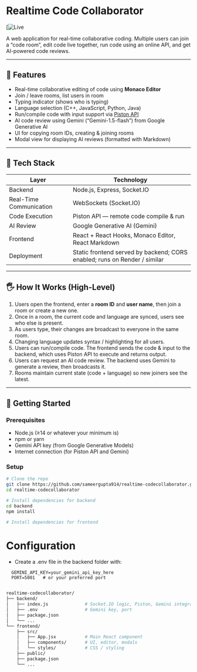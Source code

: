 # Realtime Code Collaborator

[![Live](https://synccode-34hb.onrender.com/)

A web application for real-time collaborative coding. Multiple users can join a “code room”, edit code live together, run code using an online API, and get AI-powered code reviews.

---

## 🎯 Features

- Real-time collaborative editing of code using **Monaco Editor**
- Join / leave rooms, list users in room
- Typing indicator (shows who is typing)
- Language selection (C++, JavaScript, Python, Java)
- Run/compile code with input support via [Piston API](https://github.com/engineer-man/piston)
- AI code review using Gemini (“Gemini-1.5-flash”) from Google Generative AI
- UI for copying room IDs, creating & joining rooms
- Modal view for displaying AI reviews (formatted with Markdown)

---

## 🧱 Tech Stack

| Layer | Technology |
|-------|------------|
| Backend | Node.js, Express, Socket.IO |
| Real-Time Communication | WebSockets (Socket.IO) |
| Code Execution | Piston API — remote code compile & run |
| AI Review | Google Generative AI (Gemini) |
| Frontend | React + React Hooks, Monaco Editor, React Markdown |
| Deployment | Static frontend served by backend; CORS enabled; runs on Render / similar |

---

## 🖐️ How It Works (High-Level)

1. Users open the frontend, enter a **room ID** and **user name**, then join a room or create a new one.  
2. Once in a room, the current code and language are synced, users see who else is present.  
3. As users type, their changes are broadcast to everyone in the same room.  
4. Changing language updates syntax / highlighting for all users.  
5. Users can run/compile code. The frontend sends the code & input to the backend, which uses Piston API to execute and returns output.  
6. Users can request an AI code review. The backend uses Gemini to generate a review, then broadcasts it.  
7. Rooms maintain current state (code + language) so new joiners see the latest.

---

## 🔧 Getting Started

### Prerequisites

- Node.js (≥14 or whatever your minimum is)  
- npm or yarn  
- Gemini API key (from Google Generative Models)  
- Internet connection (for Piston API and Gemini)  

### Setup

```bash
# Clone the repo
git clone https://github.com/sameergupta914/realtime-codecollaborator.git
cd realtime-codecollaborator

# Install dependencies for backend
cd backend
npm install

# Install dependencies for frontend
```

# Configuration

- Create a .env file in the backend folder with:

```env
  GEMINI_API_KEY=your_gemini_api_key_here
  PORT=5001   # or your preferred port
```
```bash

realtime-codecollaborator/
├── backend/
│   ├── index.js              # Socket.IO logic, Piston, Gemini integration
│   ├── .env                  # Gemini key, port
│   ├── package.json
│   └── ...
└── frontend/
    ├── src/
    │   ├── App.jsx           # Main React component
    │   ├── components/       # UI, editor, modals
    │   └── styles/           # CSS / styling
    ├── public/
    ├── package.json
    └── ...
```


